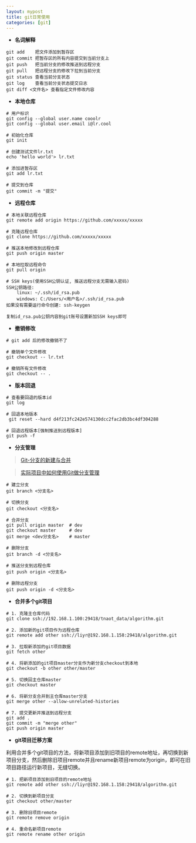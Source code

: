 ```yaml
---
layout: mypost
title: git日常使用
categories: [git]
---
```


- **名词解释**

```
git add    把文件添加到暂存区
git commit 把暂存区的所有内容提交到当前分支上
git push   把当前分支的修改推送到远程分支
git pull   把远程分支的修改下拉到当前分支
git status 查看当前分支状态
git log    查看当前分支状态提交日志
git diff <文件名> 查看指定文件修改内容
```

- **本地仓库**

```
# 用户标识
git config --global user.name cooolr
git config --global user.email i@lr.cool

# 初始化仓库
git init

# 创建测试文件lr.txt
echo 'hello world'> lr.txt

# 添加进暂存区
git add lr.txt

# 提交到仓库
git commit -m "提交"
```

- **远程仓库**

```
# 本地关联远程仓库
git remote add origin https://github.com/xxxxx/xxxxx

# 克隆远程仓库
git clone https://github.com/xxxxx/xxxxx

# 推送本地修改到远程仓库
git push origin master

# 本地拉取远程命令
git pull origin

# SSH keys(使用SSH公钥认证, 推送远程分支无需输入密码)
SSH公钥路径: 
    linux: ~/.ssh/id_rsa.pub
    windows: C:/Users/<用户名>/.ssh/id_rsa.pub
如果没有需要运行命令创建: ssh-keygen

复制id_rsa.pub公钥内容到git账号设置新加SSH keys即可
```

- **撤销修改**

```
# git add 后的修改撤销不了

# 撤销单个文件修改
git checkout -- lr.txt

# 撤销所有文件修改
git checkout -- .
```

- **版本回退**

```
# 查看要回退的版本id
git log

# 回退本地版本
 git reset --hard d4f213fc242e574130dcc2fac2db3bc4df304288

# 回退远程版本[强制推送到远程版本]
git push -f
```

- **分支管理**

> [Git-分支的新建与合并](https://git-scm.com/book/zh/v1/Git-分支-分支的新建与合并)

> [实际项目中如何使用Git做分支管理](https://blog.csdn.net/shusheng0007/article/details/80791849)

```
# 建立分支
git branch <分支名>

# 切换分支
git checkout <分支名>

# 合并分支
git pull origin master  # dev
git checkout master     # dev
git merge <dev分支名>    # master

# 删除分支
git branch -d <分支名>

# 推送分支到远程仓库
git push origin <分支名>

# 删除远程分支
git push origin -d <分支名>
```


- **合并多个git项目**

```
# 1. 克隆主仓库代码
git clone ssh://192.168.1.100:29418/tnaot_data/algorithm.git

# 2. 添加新的git项目作为远程仓库
git remote add other ssh://liyr@192.168.1.158:29418/algorithm.git

# 3. 拉取新添加的git项目数据
git fetch other

# 4. 将新添加的git项目master分支作为新分支checkout到本地
git checkout -b other other/master

# 5. 切换回主仓库master
git checkout master

# 6. 将新分支合并到主仓库master分支
git merge other --allow-unrelated-histories

# 7. 提交更新并推送到远程分支
git add .
git commit -m "merge other"
git push origin master
```


- **git项目迁移方案**

利用合并多个git项目的方法，将新项目添加到旧项目的remote地址，再切换到新项目分支，然后删除旧项目remote并且rename新项目remote为origin，即可在旧项目路径运行新项目，无缝切换。

```
# 1. 把新项目添加到旧项目的remote地址
git remote add other ssh://liyr@192.168.1.158:29418/algorithm.git

# 2. 切换到新项目分支
git checkout other/master

# 3. 删除旧项目remote
git remote remove origin

# 4. 重命名新项目remote
git remote rename other origin
```